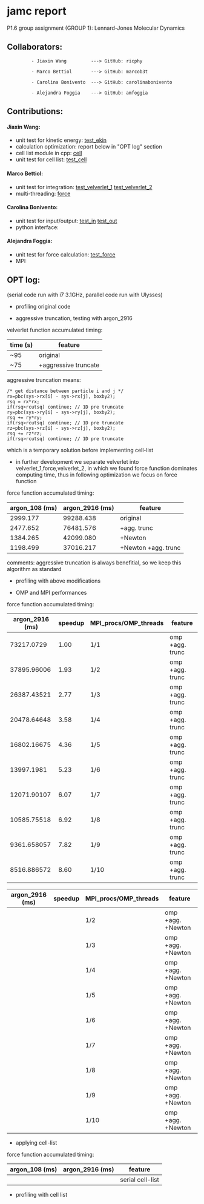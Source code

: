 # jamc report
P1.6 group assignment (GROUP 1): Lennard-Jones Molecular Dynamics

## Collaborators:

             - Jiaxin Wang         ---> GitHub: ricphy 
             
             - Marco Bettiol       ---> GitHub: marcob3t
             
             - Carolina Bonivento  ---> GitHub: carolinabonivento
             
             - Alejandra Foggia    ---> GitHub: amfoggia

## Contributions:

#### Jiaxin Wang:
* unit test for kinetic energy: [test_ekin](./test/test_ekin.c)
* calculation optimization: report below in "OPT log" section
* cell list module in cpp: [cell](./src/cell.cc)
* unit test for cell list: [test_cell](./test/test_cell.c)

#### Marco Bettiol:
* unit test for integration: [test_velverlet_1](./test/test_velverlet_1.c) [test_velverlet_2](./test/test_velverlet_2.c)
* multi-threading: [force](./src/force.c)

#### Carolina Bonivento:
* unit test for input/output: [test_in](./test/test_in.c) [test_out](./test/test_out.c)
* python interface:

#### Alejandra Foggia:
* unit test for force calculation: [test_force](./test/test_force.c)
* MPI


## OPT log:
(serial code run with i7 3.1GHz, parallel code run with Ulysses)

* profiling original code


* aggressive truncation, testing with argon_2916

velverlet function accumulated timing:

|time (s)|feature|
|-----------------|-------|
|~95 |original|
|~75 |+aggressive truncate|

aggressive truncation means:

```
/* get distance between particle i and j */
rx=pbc(sys->rx[i] - sys->rx[j], boxby2);
rsq = rx*rx;
if(rsq>rcutsq) continue; // 1D pre truncate
ry=pbc(sys->ry[i] - sys->ry[j], boxby2);
rsq += ry*ry;
if(rsq>rcutsq) continue; // 1D pre truncate
rz=pbc(sys->rz[i] - sys->rz[j], boxby2);
rsq += rz*rz;
if(rsq>rcutsq) continue; // 1D pre truncate
```
which is a temporary solution before implementing cell-list

* in further development we separate velverlet into velverlet_1,force,velverlet_2, in which we found force function dominates computing time, thus in following optimization we focus on force function

force function accumulated timing:

|argon_108 (ms)|argon_2916 (ms)|feature|
|--------------|---------------|-------|
|2999.177|99288.438|original|
|2477.652|76481.576|+agg. trunc|
|1384.265|42099.080|+Newton|
|1198.499|37016.217|+Newton +agg. trunc|

comments: aggressive truncation is always benefitial, so we keep this algorithm as standard

* profiling with above modifications



* OMP and MPI performances

force function accumulated timing:

|argon_2916 (ms)|speedup|MPI_procs/OMP_threads|feature|
|--------------|--------|---------------------|-------|
|73217.0729|1.00|1/1|omp +agg. trunc|
|37895.96006|1.93|1/2|omp +agg. trunc|
|26387.43521|2.77|1/3|omp +agg. trunc|
|20478.64648|3.58|1/4|omp +agg. trunc|
|16802.16675|4.36|1/5|omp +agg. trunc|
|13997.1981|5.23|1/6|omp +agg. trunc|
|12071.90107|6.07|1/7|omp +agg. trunc|
|10585.75518|6.92|1/8|omp +agg. trunc|
|9361.658057|7.82|1/9|omp +agg. trunc|
|8516.886572|8.60|1/10|omp +agg. trunc|

|argon_2916 (ms)|speedup|MPI_procs/OMP_threads|feature|
|--------------|--------|---------------------|-------|
|||1/2|omp +agg. +Newton|
|||1/3|omp +agg. +Newton|
|||1/4|omp +agg. +Newton|
|||1/5|omp +agg. +Newton|
|||1/6|omp +agg. +Newton|
|||1/7|omp +agg. +Newton|
|||1/8|omp +agg. +Newton|
|||1/9|omp +agg. +Newton|
|||1/10|omp +agg. +Newton|



* applying cell-list

force function accumulated timing:

|argon_108 (ms)|argon_2916 (ms)|feature|
|--------------|---------------|-------|
|              |               |serial cell-list|

* profiling with cell list




